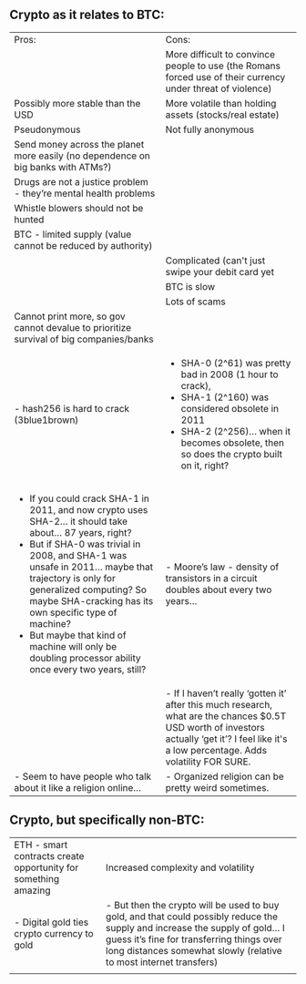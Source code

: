 ## Crypto as it relates to BTC:

<table>
  <tr>
    <td>Pros:</td>
    <td>Cons:</td>
  </tr>
  <tr>
    <td></td>
    <td>More difficult to convince people to use (the Romans forced use of their currency under threat of violence)</td>
  </tr>
  <tr>
    <td>Possibly more stable than the USD</td>
    <td>More volatile than holding assets (stocks/real estate)</td>
  </tr>
  <tr>
    <td>Pseudonymous</td>
    <td>Not fully anonymous</td>
  </tr>
  <tr>
    <td>Send money across the planet more easily (no dependence on big banks with ATMs?)</td>
    <td></td>
  </tr>
  <tr>
    <td>Drugs are not a justice problem - they’re mental health problems</td>
    <td></td>
  </tr>
  <tr>
    <td>Whistle blowers should not be hunted</td>
    <td></td>
  </tr>
  <tr>
    <td>BTC - limited supply (value cannot be reduced by authority)</td>
    <td></td>
  </tr>
  <tr>
    <td></td>
    <td>Complicated (can't just swipe your debit card yet</td>
  </tr>
  <tr>
    <td></td>
    <td>BTC is slow</td>
  </tr>
  <tr>
    <td></td>
    <td>Lots of scams</td>
  </tr>
  <tr>
    <td>Cannot print more, so gov cannot devalue to prioritize survival of big companies/banks</td>
    <td></td>
  </tr>
  <tr>
    <td>- hash256 is hard to crack (3blue1brown)</td>
    <td>
      <ul>
        <li>SHA-0 (2^61) was pretty bad in 2008 (1 hour to crack), </li>
        <li>SHA-1 (2^160) was considered obsolete in 2011</li>
        <li>SHA-2 (2^256)… when it becomes obsolete, then so does the crypto built on it, right?</li>
      </ul>
    </td>
  </tr>
  <tr>
    <td>
      <ul>
        <li>If you could crack SHA-1 in 2011, and now crypto uses SHA-2… it should take about… 87 years, right?</li>
        <li>But if SHA-0 was trivial in 2008, and SHA-1 was unsafe in 2011… maybe that trajectory is only for generalized computing? So maybe SHA-cracking has its own specific type of machine?</li>
        <li>But maybe that kind of machine will only be doubling processor ability once every two years, still? </li>
      </ul>
    </td>
    <td>- Moore’s law - density of transistors in a circuit doubles about every two years…</td>
  </tr>
  <tr>
    <td></td>
    <td>- If I haven’t really ‘gotten it’ after this much research, what are the chances $0.5T USD worth of investors actually ‘get it’? I feel like it's a low percentage. Adds volatility FOR SURE.</td>
  </tr>
  <tr>
    <td>- Seem to have people who talk about it like a religion online…</td>
    <td>- Organized religion can be pretty weird sometimes.</td>
  </tr>
</table>

## Crypto, but specifically non-BTC:
<table>
  <tr>
    <td>ETH - smart contracts create opportunity for something amazing</td>
    <td>Increased complexity and volatility</td>
  </tr>
  <tr>
    <td>- Digital gold ties crypto currency to gold</td>
    <td>- But then the crypto will be used to buy gold, and that could possibly reduce the supply and increase the supply of gold…  I guess it’s fine for transferring things over long distances somewhat slowly (relative to most internet transfers)</td>
  </tr>
  <tr>
    <td></td>
    <td></td>
  </tr>
</table>

